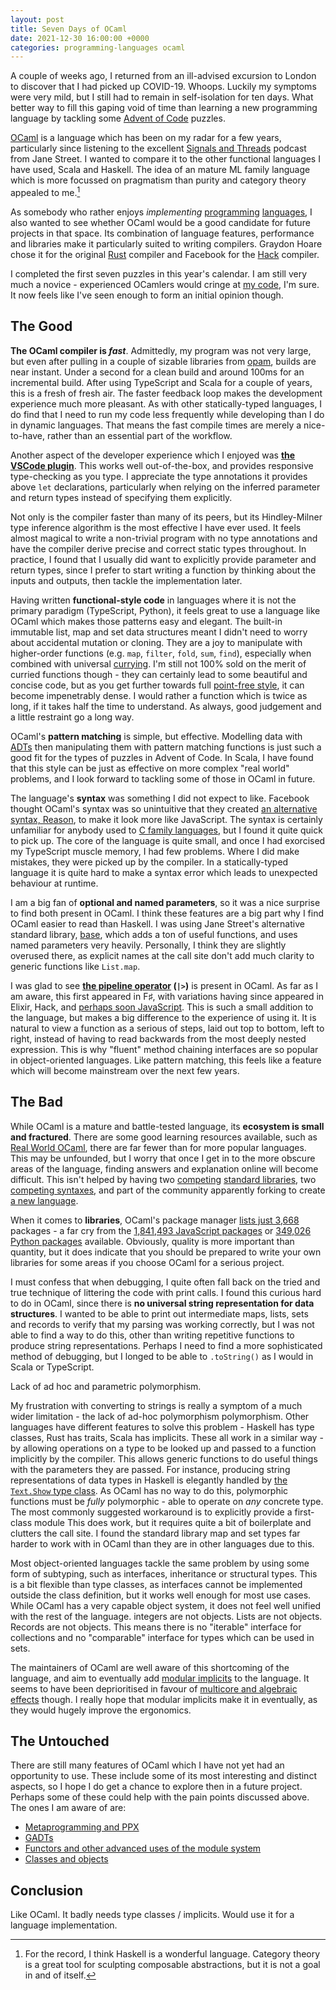 ```yaml
---
layout: post
title: Seven Days of OCaml
date: 2021-12-30 16:00:00 +0000
categories: programming-languages ocaml
---
```


A couple of weeks ago, I returned from an ill-advised excursion to London to discover that I had picked up COVID-19. Whoops. Luckily my symptoms were very mild, but I still had to remain in self-isolation for ten days. What better way to fill this gaping void of time than learning a new programming language by tackling some [Advent of Code](https://adventofcode.com) puzzles.

[OCaml](https://ocaml.org) is a language which has been on my radar for a few years, particularly since listening to the excellent [Signals and Threads](https://signalsandthreads.com) podcast from Jane Street. I wanted to compare it to the other functional languages I have used, Scala and Haskell. The idea of an mature ML family language which is more focussed on pragmatism than purity and category theory appealed to me.[^dont-shoot-me]

As somebody who rather enjoys _implementing_ [programming](https://github.com/DavidTimms/loxdown) [languages](https://github.com/DavidTimms/sonata), I also wanted to see whether OCaml would be a good candidate for future projects in that space. Its combination of language features, performance and libraries make it particularly suited to writing compilers. Graydon Hoare chose it for the original [Rust](https://www.rust-lang.org) compiler and Facebook for the [Hack](https://hacklang.org) compiler.

I completed the first seven puzzles in this year's calendar. I am still very much a novice - experienced OCamlers would cringe at [my code](https://github.com/DavidTimms/advent-of-code-2021-ocaml), I'm sure. It now feels like I've seen enough to form an initial opinion though.

## The Good

**The OCaml compiler is _fast_**. Admittedly, my program was not very large, but even after pulling in a couple of sizable libraries from [opam](https://opam.ocaml.org/), builds are near instant. Under a second for a clean build and around 100ms for an incremental build. After using TypeScript and Scala for a couple of years, this is a fresh of fresh air. The faster feedback loop makes the development experience much more pleasant. As with other statically-typed languages, I do find that I need to run my code less frequently while developing than I do in dynamic languages. That means the fast compile times are merely a nice-to-have, rather than an essential part of the workflow.  

Another aspect of the developer experience which I enjoyed was **[the VSCode plugin](https://marketplace.visualstudio.com/items?itemName=ocamllabs.ocaml-platform)**. This works well out-of-the-box, and provides responsive type-checking as you type. I appreciate the type annotations it provides above `let` declarations, particularly when relying on the inferred parameter and return types instead of specifying them explicitly.

Not only is the compiler faster than many of its peers, but its Hindley-Milner type inference algorithm is the most effective I have ever used. It feels almost magical to write a non-trivial program with no type annotations and have the compiler derive precise and correct static types throughout. In practice, I found that I usually did want to explicitly provide parameter and return types, since I prefer to start writing a function by thinking about the inputs and outputs, then tackle the implementation later.

Having written **functional-style code** in languages where it is not the primary paradigm (TypeScript, Python), it feels great to use a language like OCaml which makes those patterns easy and elegant. The built-in immutable list, map and set data structures meant I didn't need to worry about accidental mutation or cloning. They are a joy to manipulate with higher-order functions (e.g. `map`, `filter`, `fold`, `sum`, `find`), especially when combined with universal [currying](https://en.wikipedia.org/wiki/Currying). I'm still not 100% sold on the merit of curried functions though - they can certainly lead to some beautiful and concise code, but as you get further towards full [point-free style](https://en.wikipedia.org/wiki/Tacit_programming), it can become impenetrably dense. I would rather a function which is twice as long, if it takes half the time to understand. As always, good judgement and a little restraint go a long way.

OCaml's **pattern matching** is simple, but effective. Modelling data with [ADTs](https://en.wikipedia.org/wiki/Algebraic_data_type) then manipulating them with pattern matching functions is just such a good fit for the types of puzzles in Advent of Code. In Scala, I have found that this style can be just as effective on more complex "real world" problems, and I look forward to tackling some of those in OCaml in future.

The language's **syntax** was something I did not expect to like. Facebook thought OCaml's syntax was so unintuitive that they created [an alternative syntax, Reason](https://en.wikipedia.org/wiki/Reason_(programming_language)), to make it look more like JavaScript. The syntax is certainly unfamiliar for anybody used to [C family languages](https://en.wikipedia.org/wiki/Category:C_programming_language_family), but I found it quite quick to pick up. The core of the language is quite small, and once I had exorcised my TypeScript muscle memory, I had few problems. Where I did make mistakes, they were picked up by the compiler. In a statically-typed language it is quite hard to make a syntax error which leads to unexpected behaviour at runtime.

I am a big fan of **optional and named parameters**, so it was a nice surprise to find both present in OCaml. I think these features are a big part why I find OCaml easier to read than Haskell. I was using Jane Street's alternative standard library, [base](https://opam.ocaml.org/packages/base/), which adds a ton of useful functions, and uses named parameters very heavily. Personally, I think they are slightly overused there, as explicit names at the call site don't add much clarity to generic functions like `List.map`.

I was glad to see **[the pipeline operator](https://blog.shaynefletcher.org/2013/12/pipelining-with-operator-in-ocaml.html) (`|>`)** is present in OCaml. As far as I am aware, this first appeared in F♯, with variations having since appeared in Elixir, Hack, and [perhaps soon JavaScript](https://github.com/tc39/proposal-pipeline-operator/). This is such a small addition to the language, but makes a big difference to the experience of using it. It is natural to view a function as a serious of steps, laid out top to bottom, left to right, instead of having to read backwards from the most deeply nested expression. This is why "fluent" method chaining interfaces are so popular in object-oriented languages. Like pattern matching, this feels like a feature which will become mainstream over the next few years.

## The Bad

While OCaml is a mature and battle-tested language, its **ecosystem is small and fractured**. There are some good learning resources available, such as [Real World OCaml](https://dev.realworldocaml.org/), there are far fewer than for more popular languages. This may be unfounded, but I worry that once I get in to the more obscure areas of the language, finding answers and explanation online will become difficult. This isn't helped by having two [competing](https://opam.ocaml.org/packages/base/) [standard libraries](https://ocaml.org/api/Stdlib.html), two [competing syntaxes](https://reasonml.github.io/), and part of the community apparently forking to create [a new language](https://rescript-lang.org/).

When it comes to **libraries**, OCaml's package manager [lists just 3,668](https://opam.ocaml.org/packages/) packages - a far cry from the [1,841,493 JavaScript packages](https://www.npmjs.com/) or [349,026 Python packages](https://pypi.org/) available. Obviously, quality is more important than quantity, but it does indicate that you should be prepared to write your own libraries for some areas if you choose OCaml for a serious project.

I must confess that when debugging, I quite often fall back on the tried and true technique of littering the code with print calls. I found this curious hard to do in OCaml, since there is **no universal string representation for data structures**. I wanted to be able to print out intermediate maps, lists, sets and records to verify that my parsing was working correctly, but I was not able to find a way to do this, other than writing repetitive functions to produce string representations. Perhaps I need to find a more sophisticated method of debugging, but I longed to be able to `.toString()` as I would in Scala or TypeScript.

Lack of ad hoc and parametric polymorphism.

My frustration with converting to strings is really a symptom of a much wider limitation - the lack of ad-hoc polymorphism polymorphism. Other languages have different features to solve this problem - Haskell has type classes, Rust has traits, Scala has implicits. These all work in a similar way - by allowing operations on a type to be looked up and passed to a function implicitly by the compiler. This allows generic functions to do useful things with the parameters they are passed. For instance, producing string representations of data types in Haskell is elegantly handled by [the `Text.Show` type class](https://hackage.haskell.org/package/base-4.16.0.0/docs/Text-Show.html). As OCaml has no way to do this, polymorphic functions must be _fully_ polymorphic - able to operate on _any_ concrete type. The most commonly suggested workaround is to explicitly provide a first-class module This does work, but it requires quite a bit of boilerplate and clutters the call site. I found the standard library map and set types far harder to work with in OCaml than they are in other languages due to this.

Most object-oriented languages tackle the same problem by using some form of subtyping, such as interfaces, inheritance or structural types. This is a bit flexible than type classes, as interfaces cannot be implemented outside the class definition, but it works well enough for most use cases. While OCaml has a very capable object system, it does not feel well unified with the rest of the language. integers are not objects. Lists are not objects. Records are not objects. This means there is no "iterable" interface for collections and no "comparable" interface for types which can be used in sets.

The maintainers of OCaml are well aware of this shortcoming of the language, and aim to eventually add [modular implicits](https://arxiv.org/pdf/1512.01895.pdf) to the language. It seems to have been deprioritised in favour of [multicore and algebraic effects](https://discuss.ocaml.org/t/multicore-ocaml-september-2021-effect-handlers-will-be-in-ocaml-5-0/8554) though. I really hope that modular implicits make it in eventually, as they would hugely improve the ergonomics. 

## The Untouched

There are still many features of OCaml which I have not yet had an opportunity to use. These include some of its most interesting and distinct aspects, so I hope I do get a chance to explore then in a future project. Perhaps some of these could help with the pain points discussed above. The ones I am aware of are:

- [Metaprogramming and PPX](https://ocamlverse.github.io/content/metaprogramming.html)
- [GADTs](https://ocaml.org/manual/gadts.html)
- [Functors and other advanced uses of the module system](https://ocaml.org/learn/tutorials/functors.html)
- [Classes and objects](https://ocaml.org/learn/tutorials/objects.html)

## Conclusion

Like OCaml. It badly needs type classes / implicits. Would use it for a language implementation.

[^dont-shoot-me]: For the record, I think Haskell is a wonderful language. Category theory is a great tool for sculpting composable abstractions, but it is not a goal in and of itself.